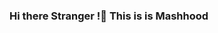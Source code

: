 ### Hi there Stranger !👋 This is is Mashhood 

<!--


- 🔭 I’m currently doing my bachelor's in Computer Science 
- 🌱 I’m currently learning BlockChain
- 👯 I’m looking to collaborate on 
- 🤔 I’m looking for help with 
- 💬 Ask me about c++, python, assembly language, sql , javascript 
- 📫 How to reach me: Syedmashhoodzaidi@gmail.com
- 😄 Pronouns: ...
- ⚡ Fun fact: In my free time I watch anime:
-->

